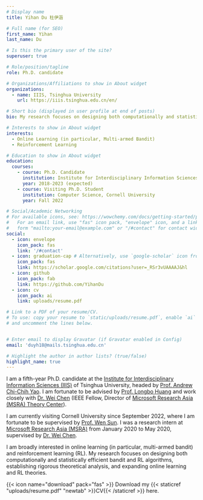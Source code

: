 ```yaml
---
# Display name
title: Yihan Du 杜伊涵

# Full name (for SEO)
first_name: Yihan
last_name: Du

# Is this the primary user of the site?
superuser: true

# Role/position/tagline
role: Ph.D. candidate

# Organizations/Affiliations to show in About widget
organizations:
  - name: IIIS, Tsinghua University
    url: https://iiis.tsinghua.edu.cn/en/

# Short bio (displayed in user profile at end of posts)
bio: My research focuses on designing both computationally and statistically efficient bandit and RL algorithms, establishing rigorous theoretical analysis, and expanding online learning and RL theories.

# Interests to show in About widget
interests:
  - Online Learning (in particular, Multi-armed Bandit)
  - Reinforcement Learning

# Education to show in About widget
education:
  courses:
    - course: Ph.D. Candidate
      institution: Institute for Interdisciplinary Information Sciences (IIIS), Tsinghua University
      year: 2018-2023 (expected)
    - course: Visiting Ph.D. Student
      institution: Computer Science, Cornell University
      year: Fall 2022

# Social/Academic Networking
# For available icons, see: https://wowchemy.com/docs/getting-started/page-builder/#icons
#   For an email link, use "fas" icon pack, "envelope" icon, and a link in the
#   form "mailto:your-email@example.com" or "/#contact" for contact widget.
social:
  - icon: envelope
    icon_pack: fas
    link: '/#contact'
  - icon: graduation-cap # Alternatively, use `google-scholar` icon from `ai` icon pack
    icon_pack: fas
    link: https://scholar.google.com/citations?user=_RSr3vUAAAAJ&hl
  - icon: github
    icon_pack: fab
    link: https://github.com/YihanDu
  - icon: cv
    icon_pack: ai
    link: uploads/resume.pdf

# Link to a PDF of your resume/CV.
# To use: copy your resume to `static/uploads/resume.pdf`, enable `ai` icons in `params.yaml`,
# and uncomment the lines below.


# Enter email to display Gravatar (if Gravatar enabled in Config)
email: 'duyh18@mails.tsinghua.edu.cn'

# Highlight the author in author lists? (true/false)
highlight_name: true
---
```


I am a fifth-year Ph.D. candidate at the [Institute for Interdisciplinary Information Sciences (IIIS)](https://iiis.tsinghua.edu.cn/en/) of Tsinghua University, headed by [Prof. Andrew Chi-Chih Yao](https://iiis.tsinghua.edu.cn/yao/). I am fortunate to be advised by [Prof. Longbo Huang](https://people.iiis.tsinghua.edu.cn/~huang/) and work closely with [Dr. Wei Chen](https://www.microsoft.com/en-us/research/people/weic/) (IEEE Fellow, Director of [Microsoft Research Asia (MSRA) Theory Center](https://www.microsoft.com/en-us/research/group/msr-asia-theory-center/)).  

I am currently visiting Cornell University since September 2022, where I am fortunate to be supervised by [Prof. Wen Sun](https://wensun.github.io/). I was a research intern at [Microsoft Research Asia (MSRA)](https://www.microsoft.com/en-us/research/lab/microsoft-research-asia/) from January 2020 to May 2020, supervised by [Dr. Wei Chen](https://www.microsoft.com/en-us/research/people/weic/). 

I am broadly interested in online learning (in particular, multi-armed bandit) and reinforcement learning (RL). 
My research focuses on designing both computationally and statistically efficient bandit and RL algorithms, establishing rigorous theoretical analysis, and expanding online learning and RL theories.

{{< icon name="download" pack="fas" >}} Download my {{< staticref "uploads/resume.pdf" "newtab" >}}CV{{< /staticref >}} here.
